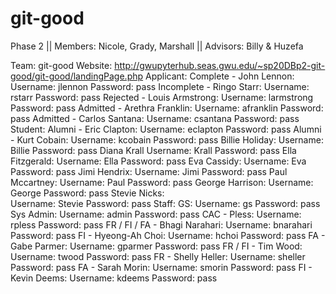# git-good
 Phase 2 || Members: Nicole, Grady, Marshall || Advisors: Billy &amp; Huzefa

Team: git-good
Website: http://gwupyterhub.seas.gwu.edu/~sp20DBp2-git-good/git-good/landingPage.php
Applicant:
Complete - John Lennon:
Username: jlennon
Password: pass
Incomplete - Ringo Starr:
Username: rstarr
Password: pass
Rejected - Louis Armstrong:
Username: larmstrong
Password: pass
Admitted - Arethra Franklin:
Username: afranklin
Password: pass
Admitted - Carlos Santana:
Username: csantana
Password: pass
Student:
Alumni - Eric Clapton:
Username: eclapton
Password: pass
Alumni - Kurt Cobain:
Username: kcobain
Password: pass
Billie Holiday:
Username: Billie
Password: pass
Diana Krall
Username: Krall
Password: pass
Ella Fitzgerald:
Username: Ella
Password: pass
Eva Cassidy:
Username: Eva
Password: pass
Jimi Hendrix:
Username: Jimi
Password: pass
Paul Mccartney:
Username: Paul
Password: pass
George Harrison:
Username: George
Password: pass
Stevie Nicks:	
Username: Stevie
Password: pass
Staff:
GS:
Username: gs
Password: pass
Sys Admin:
Username: admin
Password: pass
CAC - Pless:
Username: rpless
Password: pass
FR / FI / FA  - Bhagi Narahari:
Username: bnarahari
Password: pass
FI - Hyeong-Ah Choi:
Username: hchoi
Password: pass
FA - Gabe Parmer:
Username: gparmer
Password: pass
FR / FI - Tim Wood:
Username: twood
Password: pass
FR - Shelly Heller:
Username: sheller
Password: pass
FA - Sarah Morin:
Username: smorin
Password: pass
FI - Kevin Deems:
Username: kdeems
Password: pass
